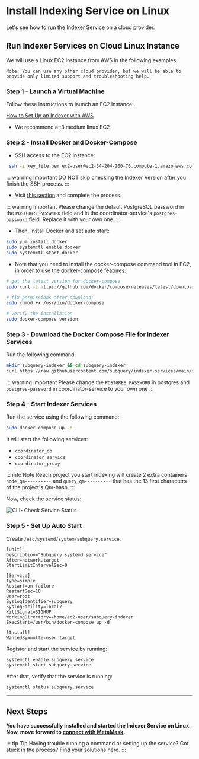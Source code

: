 # Install Indexing Service on Linux

Let's see how to run the Indexer Service on a cloud provider.

## Run Indexer Services on Cloud Linux Instance

We will use a Linux EC2 instance from AWS in the following examples.

```
Note: You can use any other cloud provider, but we will be able to provide only limited support and troubleshooting help.
```

### Step 1 - Launch a Virtual Machine

Follow these instructions to launch an EC2 instance:

[How to Set Up an Indexer with AWS](../indexers/install-indexer-aws.md)

- We recommend a t3.medium linux EC2

### Step 2 - Install Docker and Docker-Compose

- SSH access to the EC2 instance:

```bash
 ssh -i key_file.pem ec2-user@ec2-34-204-200-76.compute-1.amazonaws.com
```

::: warning Important
DO NOT skip checking the Indexer Version after you finish the SSH process.
:::

- Visit [this section](../indexers/become-an-indexer.md#_2-1-check-indexer-version) and complete the process.

::: warning Important
Please change the default PostgreSQL password in the `POSTGRES_PASSWORD` field and in the coordinator-service's `postgres-password` field. Replace it with your own one. 
:::

- Then, install Docker and set auto start:

```bash
sudo yum install docker
sudo systemctl enable docker
sudo systemctl start docker
```

- Note that you need to install the docker-compose command tool in EC2, in order to use the docker-compose features:

```bash
# get the latest version for docker-compose
sudo curl -L https://github.com/docker/compose/releases/latest/download/docker-compose-$(uname -s)-$(uname -m) -o /usr/bin/docker-compose

# fix permissions after download:
sudo chmod +x /usr/bin/docker-compose

# verify the installation
sudo docker-compose version
```

### Step 3 - Download the Docker Compose File for Indexer Services

Run the following command:

```bash
mkdir subquery-indexer && cd subquery-indexer
curl https://raw.githubusercontent.com/subquery/indexer-services/main/docker-compose.yml -o docker-compose.yml
```

::: warning Important
Please change the `POSTGRES_PASSWORD` in postgres and `postgres-password` in coordinator-service to your own one
:::

### Step 4 - Start Indexer Services

Run the service using the following command:

```bash
sudo docker-compose up -d
```

It will start the following services:

- `coordinator_db`
- `coordinator_service`
- `coordinator_proxy`

::: info Note
Reach project you start indexing will create 2 extra containers `node_qm----------` and `query_qm----------` that has the 13 first characters of the project's Qm-hash.
:::

Now, check the service status:

![CLI- Check Service Status](/assets/img/cli_servicestatuss_install_on_linux.png)

### Step 5 - Set Up Auto Start

Create `/etc/systemd/system/subquery.service`.

```
[Unit]
Description="Subquery systemd service"
After=network.target
StartLimitIntervalSec=0

[Service]
Type=simple
Restart=on-failure
RestartSec=10
User=root
SyslogIdentifier=subquery
SyslogFacility=local7
KillSignal=SIGHUP
WorkingDirectory=/home/ec2-user/subquery-indexer
ExecStart=/usr/bin/docker-compose up -d

[Install]
WantedBy=multi-user.target
```

Register and start the service by running:

```bash
systemctl enable subquery.service
systemctl start subquery.service
```

After that, verify that the service is running:

```bash
systemctl status subquery.service
```

---

## Next Steps

**You have successfully installed and started the Indexer Service on Linux. Now, move forward to [connect with MetaMask](../metamask/connect-metamask.md).**

::: tip Tip
Having trouble running a command or setting up the service? Got stuck in the process? Find your solutions [here](../indexers/troubleshooting-indexers.md).
:::
